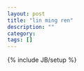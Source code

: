 ```yaml
---
layout: post
title: "lin ming ren"
description: ""
category: 
tags: []
---
```

{% include JB/setup %}
